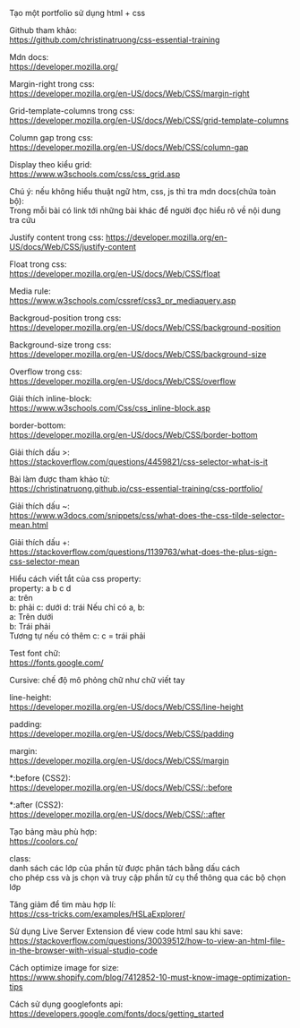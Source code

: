 Tạo một portfolio sử dụng html + css  

Github tham khảo:  
https://github.com/christinatruong/css-essential-training

Mdn docs:  
https://developer.mozilla.org/

Margin-right trong css:  
https://developer.mozilla.org/en-US/docs/Web/CSS/margin-right

Grid-template-columns trong css:  
https://developer.mozilla.org/en-US/docs/Web/CSS/grid-template-columns  

Column gap trong css:  
https://developer.mozilla.org/en-US/docs/Web/CSS/column-gap

Display theo kiểu grid:  
https://www.w3schools.com/css/css_grid.asp

Chú ý: nếu không hiểu thuật ngữ htm, css, js thì tra mdn docs(chứa toàn bộ):  
  Trong mỗi bài có link tới những bài khác để người đọc hiểu rõ về nội dung tra cứu

Justify content trong css: 
https://developer.mozilla.org/en-US/docs/Web/CSS/justify-content

Float trong css:  
https://developer.mozilla.org/en-US/docs/Web/CSS/float

Media rule:  
https://www.w3schools.com/cssref/css3_pr_mediaquery.asp

Backgroud-position trong css:  
https://developer.mozilla.org/en-US/docs/Web/CSS/background-position

Background-size trong css:  
https://developer.mozilla.org/en-US/docs/Web/CSS/background-size

Overflow trong css:  
https://developer.mozilla.org/en-US/docs/Web/CSS/overflow

Giải thích inline-block:  
https://www.w3schools.com/Css/css_inline-block.asp

border-bottom:  
https://developer.mozilla.org/en-US/docs/Web/CSS/border-bottom

Giải thích dấu >:  
https://stackoverflow.com/questions/4459821/css-selector-what-is-it

Bài làm được tham khảo từ:  
https://christinatruong.github.io/css-essential-training/css-portfolio/

Giải thích dấu ~:  
https://www.w3docs.com/snippets/css/what-does-the-css-tilde-selector-mean.html

Giải thích dấu +:  
https://stackoverflow.com/questions/1139763/what-does-the-plus-sign-css-selector-mean

Hiểu cách viết tắt của css property:  
 property: a b c d  
 a: trên  
 b: phải
 c: dưới
 d: trái
 Nếu chỉ có a, b:  
  a: Trên dưới  
  b: Trái phải  
  Tương tự nếu có thêm c: c = trái phải

Test font chữ:  
https://fonts.google.com/

Cursive: chế độ mô phỏng chữ như chữ viết tay

line-height:  
https://developer.mozilla.org/en-US/docs/Web/CSS/line-height

padding:  
https://developer.mozilla.org/en-US/docs/Web/CSS/padding

margin:  
https://developer.mozilla.org/en-US/docs/Web/CSS/margin

*:before (CSS2):  
https://developer.mozilla.org/en-US/docs/Web/CSS/::before

*:after (CSS2):  
https://developer.mozilla.org/en-US/docs/Web/CSS/::after



Tạo bảng màu phù hợp:  
https://coolors.co/

class:   
  danh sách các lớp của phần từ được phân tách bằng dấu cách  
  cho phép css và js chọn và truy cập phần tử cụ thể thông qua các bộ chọn lớp

Tăng giảm để tìm màu hợp lí:  
https://css-tricks.com/examples/HSLaExplorer/

Sử dụng Live Server Extension để view code html sau khi save:  
https://stackoverflow.com/questions/30039512/how-to-view-an-html-file-in-the-browser-with-visual-studio-code

Cách optimize image for size:  
https://www.shopify.com/blog/7412852-10-must-know-image-optimization-tips

Cách sử dụng googlefonts api:  
https://developers.google.com/fonts/docs/getting_started
